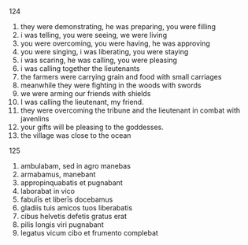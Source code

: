 124

1. they were demonstrating, he was preparing, you were filling
2. i was telling, you were seeing, we were living
3. you were overcoming, you were having, he was approving
4. you were singing, i was liberating, you were staying
5. i was scaring, he was calling, you were pleasing
6. i was calling together the lieutenants
7. the farmers were carrying grain and food with small carriages
8. meanwhile they were fighting in the woods with swords
9. we were arming our friends with shields
10. I was calling the lieutenant, my friend.
11. they were overcoming the tribune and the lieutenant in combat with javenlins
12. your gifts will be pleasing to the goddesses.
13. the village was close to the ocean

125

1. ambulabam, sed in agro manebas
2. armabamus, manebant
3. appropinquabatis et pugnabant
4. laborabat in vico
5. fabulīs et liberīs docebamus
6. gladiis tuis amicos tuos liberabatis
7. cibus helvetis defetis gratus erat
8. pilis longis viri pugnabant
9. legatus vicum cibo et frumento  complebat